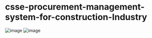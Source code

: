 # csse-procurement-management-system-for-construction-Industry

![image](https://github.com/GIHAA/csse-procurement-management-system-mobile/assets/86099252/5241c2e5-ee69-4fe3-a4d2-62d620050046)
![image](https://github.com/GIHAA/csse-procurement-management-system-mobile/assets/86099252/d427d40e-b48d-4d62-8bad-9dba24fd18e9)
